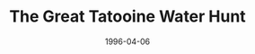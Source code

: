 ---
mission_id: watrhunt
slug: "the-great-tatooine-water-hunt"
editorsChoice:
title: "The Great Tatooine Water Hunt"
authors:
    - "Hunter"
date: 1996-04-06
filename: "/missions/watrhunt.zip"
description: "The Imperials have set up shop in Mos Eisley and are using a new kind of vaporator to suck up all the water. Your mission is to find the underground water tank the Imps are using and reverse the flow of water. You also need to find a man named Hunter and recruit him to join the Rebellion."
cover:
levelReplaced: SECBASE
difficulty: no
bm:	yes
fme: yes
wax: yes
three_do: yes
voc: yes
gmd: no
vue: no
lfd: yes
base: "New level from scratch" 
editors: "DFUSE"

---